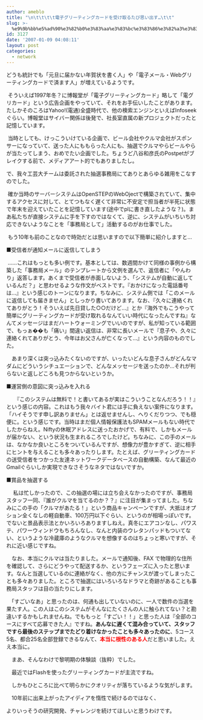 ```yaml
---
author: ameblo
title: "\n\t\t\t\t電子グリーティングカードを受け取るたび思い出す…\t\t"
slug: >-
  %e9%9b%bb%e5%ad%90%e3%82%b0%e3%83%aa%e3%83%bc%e3%83%86%e3%82%a3%e3%83%b3%e3%82%b0%e3%82%ab%e3%83%bc%e3%83%89%e3%82%92%e5%8f%97%e3%81%91%e5%8f%96%e3%82%8b%e3%81%9f%e3%81%b3%e6%80%9d%e3%81%84%e5%87%ba
id: 3127
date: '2007-01-09 04:08:11'
layout: post
categories:
  - network
---
```


どうも統計でも「元旦に届かない年賀状を書く人」や「電子メール・Webグリーティングカードで済ます人」が増えているようです。

 そういえば1997年冬？に博報堂が「電子グリーティングカード」略して「電グリカード」という広告企画をやっていて、それをお手伝いしたことがあります。たしかそのころはYahoo!(電通)全盛時代で、他の検索エンジンといえばInfoseekぐらい。博報堂はサイバー関係は後発で、社長室直属の新プロジェクトだったと記憶しています。

 当時としても、けっこういけている企画で、ビール会社やクルマ会社がスポンサーになっていて、送った人にももらった人にも、抽選でクルマやらビールやらが当たってしまう、おめでたい企画でした。ちょうど八谷和彦氏のPostpetがブレイクする前で、メディアアート的でもありましたし。

で、我々工芸大チームは委託された抽選事務局にてありとあらゆる雑用をこなすのでした。

 確か当時のサーバーシステムはOpenSTEPのWebOjectで構築されていて、集中するアクセスに対して、とてつもなく遅くて非常に不安定で担当者が半死に状態で年末を迎えていたことを記憶しています(途中でplに書き直したような？)。まあ私たちが直接システムに手を下すのではなくて、逆に、システムがいちいち対応できないようなことを「事務局として」活動するのがお仕事でした。

 もう10年も前のことなので時効だとは思いますので以下簡単に紹介しますと…

■受信者が通知メールに返信してしまう

 ……これはもっとも多い例です。基本としては、数週間かけて同様の事例から構築した「事務局メール」のテンプレートから文例を選んで、返信者に「やんわり」返答します。あくまで受信者が赤面しないよう、「システムが自動に返しているんだ？」と思わせるような作文がベストです。『おかけになった電話番号は…』という感じのトーンになります。ちなみに、システム側では「このメールに返信しても届きません」としっかり書いてあります。なお、『久々に連絡くれてありがとう！そういえば先日貸した○○だけど…』とか『海外でもこうやって簡単にグリーティングカードが受け取れるなんていい時代になったんですね』なんてメッセージはまだハートウォーミングでいいのですが、私が知っている範囲で、もっぁ��も「痛い」間違い返信は、非常に長いメールで『息子や、久々に連絡くれてありがとう、今年はお父さんが亡くなって…』という内容のものでした。

　あまり深くは突っ込みたくないのですが、いったいどんな息子さんがどんなマダムにどういうシチュエーションで、どんなメッセージを送ったのか…それが判らないと返しどころも見つからないというか。

■運営側の意図に突っ込みを入れる

　　『このシステムは無料で！と書いてあるが実はこういうことなんだろう！！』という感じの内容。これはもう我々バイト君には手に負えない案件になります。「ハイそうです申し訳ありません」とは返せませんし、へりくだりつつ、でも穏便に。という感じです。当時はまだ個人情報保護法もSPAMメールもない時代でしたからねえ。Niftyの休眠アドレスに送ったおかげで、有料で、しかもメールが届かない、という状況も生まれるころでしたけど。ちなみに、この手のメールは、なかなか良いところをついているんですが、想像力が豊かすぎて、逆に相手にヒントを与えることも多々あったりします。たとえば、グリーティングカードの送受信者をつかった友達ネットワークデータベースの自動構築、なんて最近のGmailぐらいしか実現できなさそうなネタではないですか。

■賞品を抽選する

　 私は忙しかったので、この抽選の場には立ち会えなかったのですが、事務局スタッフ一同、『誰がクルマを当てるのか？？』に注目が集まってました。ちなみにこの手の「クルマがあたる！」という商品キャンペーンですが、大抵はオプション全くなしの軽自動車、100万円以下ぐらい、というのが相場っぽいです。でないと景品表示法とかいろいろありますしねえ。真冬にエアコンなし、パワステ、パワーウィンドウもちろんなし、なんと内装のウレタンパッドもついてない、というような冷蔵庫のようなクルマを想像するのはちょっと寒いですが、それに近い感じですね。

　なお、本当にクルマは当たりました。メールで通知後、FAX で物理的な住所を確認して、さらにどうやって配送するか、というフェーズに入ったと思います。なんと当選しているのに連絡がなく、他の方にチャンスが渡ってしまったことも多々ありました。ところで抽選にはいろいろなドラマと奇跡があることも事務局スタッフは目の当たりにします。

　「すごいなあ」と思ったのは、何通も出していないのに、一人で数件の当選を果たす人。この人はこのシステムがそんなにたくさんの人に触られてない？と勘違いするかもしれませんね。でももっと「すごい！！」と思った人は『全部のコースにすべて応募できた人』ですね。**あんなに遅くて混み合っていて、スタッフですら最後のステップまでたどり着けなかったことも多々あったのに**、5コース5名、都合25名全部登録できるなんて、<font color="#ff0000">**本当に根性のある人**</font>だと思いました。ええ本当に。

　まあ、そんなわけで黎明期の体験談（抜粋）でした。

　最近ではFlashを使ったグリーティングカードが主流ですね。

　しかもひところに比べて明らかにクオリティが落ちているような気がします。

　10年前に出来上がったアイディアを惰性で続けるのではなく、

よりいっそうの研究開発、チャレンジを続けてほしいと思うわけです。